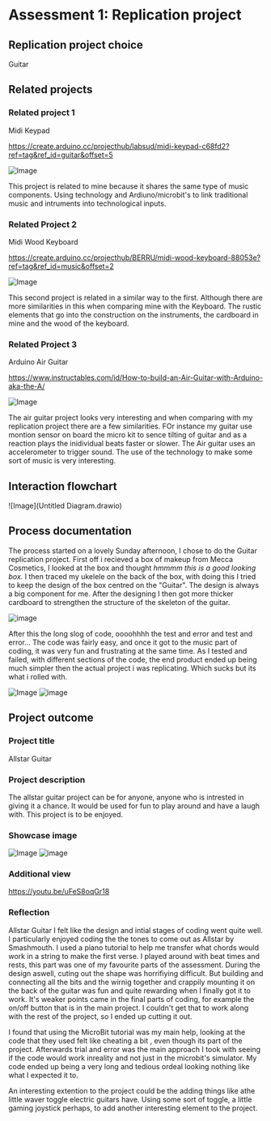 # Assessment 1: Replication project

## Replication project choice ##
Guitar

## Related projects ##

### Related project 1 ###
Midi Keypad

https://create.arduino.cc/projecthub/labsud/midi-keypad-c68fd2?ref=tag&ref_id=guitar&offset=5

![Image](Keypad_midi.jpg)

This project is related to mine because it shares the same type of music components. Using technology and Ardiuno/microbit's to link traditional music and intruments into technological inputs.

### Related Project 2 ###
Midi Wood Keyboard

https://create.arduino.cc/projecthub/BERRU/midi-wood-keyboard-88053e?ref=tag&ref_id=music&offset=2

![Image](WoodKeyboard.jfif)

This second project is related in a similar way to the first. Although there are more similarities in this when comparing mine with the Keyboard. The rustic elements that go into the construction on the instruments, the cardboard in mine and the wood of the keyboard.

### Related Project 3 ###
Arduino Air Guitar

https://www.instructables.com/id/How-to-build-an-Air-Guitar-with-Arduino-aka-the-A/

![Image](AirGuitar.jpg)

The air guitar project looks very interesting and when comparing with my replication project there are a few similarities. FOr instance my guitar use montion sensor on board the micro kit to sence tilting of guitar and as a reaction plays the inidividual beats faster or slower. The Air guitar uses an accelerometer to trigger sound. The use of the technology to make some sort of music is very interesting.


## Interaction flowchart ##

![Image](Untitled Diagram.drawio)

## Process documentation

The process started on a lovely Sunday afternoon, I chose to do the Guitar replication project. First off i recieved a box of makeup from Mecca Cosmetics, I looked at the box and thought *hmmmm this is a good looking box*. I then traced my ukelele on the back of the box, with doing this I tried to keep the design of the box centred on the "Guitar". The design is always a big component for me. After the designing I then got more thicker cardboard to strengthen the structure of the skeleton of the guitar. 

![image](mid-process.png)

After this the long slog of code, oooohhhh the test and error and test and error... 
The code was fairly easy, and once it got to the music part of coding, it was very fun and frustrating at the same time.
As I tested and failed, with different sections of the code,  the end product ended up being much simpler then the actual project i was replicating. Which sucks but its what i rolled with.

![Image](code-1.png)
![image](code-2.png)


## Project outcome ##

### Project title ###

Allstar Guitar

### Project description ###

The allstar guitar project can be for anyone, anyone who is intrested in giving it a chance. It would be used for fun to play around and have a laugh with. This project is to be enjoyed.

### Showcase image ###

![Image](guitar-front.HEIC)
![image](guitar-back.HEIC)

### Additional view ###

https://youtu.be/uFeS8oqGr18

### Reflection ###

Allstar Guitar I felt like the design and intial stages of coding went quite well. I particularly enjoyed coding the the tones to come out as Allstar by Smashmouth. I used a piano tutorial to help me transfer what chords would work in a string to make the first verse. I played around with beat times and rests, this part was one of my favourite parts of the assessment. 
During the design aswell, cuting out the shape was horrifiying difficult. But building and connecting all the bits and the wirnig together and crappily mounting it on the back of the guitar was fun and quite rewarding when I finally got it to work. It's weaker points came in the final parts of coding, for example the on/off button that is in the main project. I couldn't get that to work along with the rest of the project, so I ended up cutting it out.

I found that using the MicroBit tutorial was my main help, looking at the code that they used felt like cheating a bit , even though its part of the project. Afterwards trial and error was the main approach I took with seeing if the code would work inreality and not just in the microbit's simulator. My code ended up being a very long and tedious ordeal looking nothing like what I expected it to. 

An interesting extention to the project could be the adding things like athe little waver toggle electric guitars have. Using some sort of toggle, a little gaming joystick perhaps,  to add another interesting element to the project.
